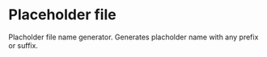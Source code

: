 # Placeholder file
Placholder file name generator. Generates placholder name with any prefix or suffix.
